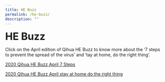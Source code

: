 ```yaml
---
title: HE Buzz
permalink: /he-buzz/
description: ""
---
```

**<font size=6>HE Buzz</font>**

Click on the April edition of Qihua HE Buzz to know more about the ‘7 steps to prevent the spread of the virus’ and ‘tay at home, do the right thing’.

[2020 Qihua HE Buzz April 7 Steps](/files/7%20steps.pdf)

[2020 Qihua HE Buzz April stay at home do the right thing](/files/stayathome.pdf)